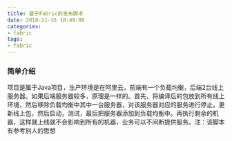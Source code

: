 ```yaml
---
title: 基于Fabric的发布脚本
date: 2018-11-15 10:49:00
categories:
- fabric
tags:
- fabric
---
```


### 简单介绍
  项目是属于Java项目，生产环境是在阿里云，前端有一个负载均衡，后端2台线上服务器。如果后端服务器较多，原理是一样的。首先，将编译后的包放到所有线上环境，然后移除负载均衡中其中一台服务器，对该服务器对应的服务进行停止，更新线上包，然后启动，测试，最后把服务器添加到负载均衡中。再执行剩余的机器，这样就上线就不会影响到所有的机器，业务可以不间断提供服务。注：该脚本有参考别人的思想
